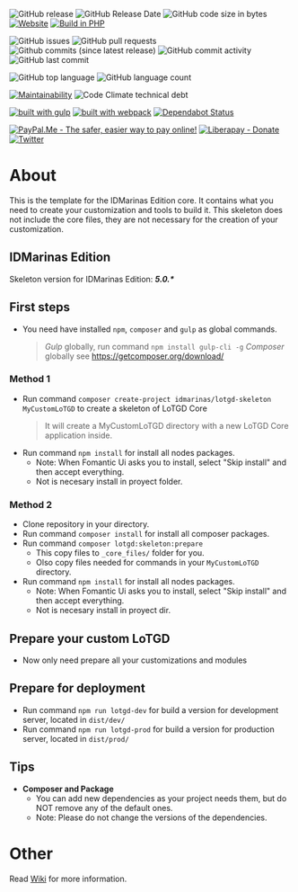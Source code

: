 ![GitHub release](https://img.shields.io/github/release/idmarinas/lotgd-skeleton.svg)
![GitHub Release Date](https://img.shields.io/github/release-date/idmarinas/lotgd-skeleton.svg)
![GitHub code size in bytes](https://img.shields.io/github/languages/code-size/idmarinas/lotgd-skeleton)
[![Website](https://img.shields.io/website-up-down-green-red/https/lotgd.infommo.es.svg?label=lotgd-demo)](https://lotgd.infommo.es)
[![Build in PHP](https://img.shields.io/badge/PHP-^7.3-8892BF.svg?logo=php)](http://php.net/)

![GitHub issues](https://img.shields.io/github/issues/idmarinas/lotgd-skeleton.svg)
![GitHub pull requests](https://img.shields.io/github/issues-pr/idmarinas/lotgd-skeleton.svg)
![Github commits (since latest release)](https://img.shields.io/github/commits-since/idmarinas/lotgd-skeleton/latest.svg)
![GitHub commit activity](https://img.shields.io/github/commit-activity/w/idmarinas/lotgd-skeleton.svg)
![GitHub last commit](https://img.shields.io/github/last-commit/idmarinas/lotgd-skeleton.svg)

![GitHub top language](https://img.shields.io/github/languages/top/idmarinas/lotgd-skeleton.svg)
![GitHub language count](https://img.shields.io/github/languages/count/idmarinas/lotgd-skeleton.svg)

[![Maintainability](https://api.codeclimate.com/v1/badges/4553239eac9e717f1cce/maintainability)](https://codeclimate.com/github/idmarinas/lotgd-skeleton/maintainability)
![Code Climate technical debt](https://img.shields.io/codeclimate/tech-debt/idmarinas/lotgd-skeleton?cacheSeconds=86400)

[![built with gulp](https://img.shields.io/badge/gulp-builds_this_project-eb4a4b.svg?logo=gulp)](http://gulpjs.com/)
[![built with webpack](https://img.shields.io/badge/webpack-builds_javascript-175d96.svg?logo=webpack)](https://webpack.js.org)
[![Dependabot Status](https://api.dependabot.com/badges/status?host=github&repo=idmarinas/lotgd-skeleton)](https://dependabot.com)

[![PayPal.Me - The safer, easier way to pay online!](https://img.shields.io/badge/donate-help_my_project-ffaa29.svg?logo=paypal&cacheSeconds=86400)](https://www.paypal.me/idmarinas)
[![Liberapay - Donate](https://img.shields.io/liberapay/receives/IDMarinas.svg?logo=liberapay&cacheSeconds=86400)](https://liberapay.com/IDMarinas/donate)
[![Twitter](https://img.shields.io/twitter/url/http/shields.io.svg?style=social&cacheSeconds=86400)](https://twitter.com/idmarinas)

# About

This is the template for the IDMarinas Edition core. It contains what you need to create your customization and tools to build it.
This skeleton does not include the core files, they are not necessary for the creation of your customization.

## IDMarinas Edition

Skeleton version for IDMarinas Edition: **_5.0.*_**

## First steps

-   You need have installed `npm`, `composer` and `gulp` as global commands.

    >   _Gulp_ globally, run command `npm install gulp-cli -g`
    >   _Composer_ globally see https://getcomposer.org/download/

### Method 1
-   Run command `composer create-project idmarinas/lotgd-skeleton MyCustomLoTGD` to create a skeleton of LoTGD Core
    >   It will create a MyCustomLoTGD directory with a new LoTGD Core application inside.
-   Run command `npm install` for install all nodes packages.
    -   Note: When Fomantic Ui asks you to install, select "Skip install" and then accept everything.
    -   Not is necesary install in proyect folder.

### Method 2
-   Clone repository in your directory.
-   Run command `composer install` for install all composer packages.
-   Run command `composer lotgd:skeleton:prepare`
    -   This copy files to `_core_files/` folder for you.
    -   Olso copy files needed for commands in your `MyCustomLoTGD` directory.
-   Run command `npm install` for install all nodes packages.
    -   Note: When Fomantic Ui asks you to install, select "Skip install" and then accept everything.
    -   Not is necesary install in proyect dir.

## Prepare your custom LoTGD

-   Now only need prepare all your customizations and modules

## Prepare for deployment

-   Run command `npm run lotgd-dev` for build a version for development server, located in `dist/dev/`
-   Run command `npm run lotgd-prod` for build a version for production server, located in `dist/prod/`

## Tips
-   **Composer and Package**
    -   You can add new dependencies as your project needs them, but do NOT remove any of the default ones.
    -   Note: Please do not change the versions of the dependencies.

# Other

Read [Wiki](https://github.com/idmarinas/lotgd-skeleton/wiki) for more information.
